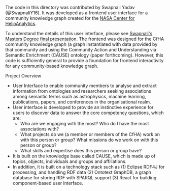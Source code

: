 
The code in this directory was contributed by Swapnali Yadav (@SwapnaliY16). It was developed as a frontend user interface for a community knowledge graph created for the [NASA Center for HelioAnalytics](https://helioanalytics.io/). 

To understand the details of this user interface, please see [Swapnali's Masters Degree final presentation](https://docs.google.com/presentation/d/14iZqQidtRYyYHRrO6jseUP5zfoCe4GYV/edit?usp=share_link&ouid=102947217778623290502&rtpof=true&sd=true). The frontend was designed for the CfHA community knowledge graph (a graph instantiated with data provided by that community and using the Community Action and Understanding via Semantic Enrichment (CAUSE) ontology (paper forthcoming). However, this code is sufficiently general to provide a foundation for frontend interactivity for any community-based knowledge graph. 

Project Overview
- User Interface to enable community members to analyse and extract information from ontologies and researchers seeking associations among semantic terms such as astrophysics, machine learning, publications, papers, and conferences in the organisational realm.
- User interface is developed to provide an instinctive experience for users to discover data to answer the core competency questions, which are:
    - Who are we engaging with the most? Who do I have the most associations with?
    - What projects do we (a member or members of the CfHA) work on with this person or group? What missions do we work on with this person or group?
    - What skills and expertise does this person or group have?
- It is built on the knowledge base called CAUSE, which is made up of topics, objects, individuals and groups and affiliations.
- In addition, it is built on a technology stack such as (1) Eclipse RDF4J for processing, and handling RDF data (2) Ontotext GraphDB, a graph database for storing RDF with SPARQL support (3) React for building component-based user interface.







